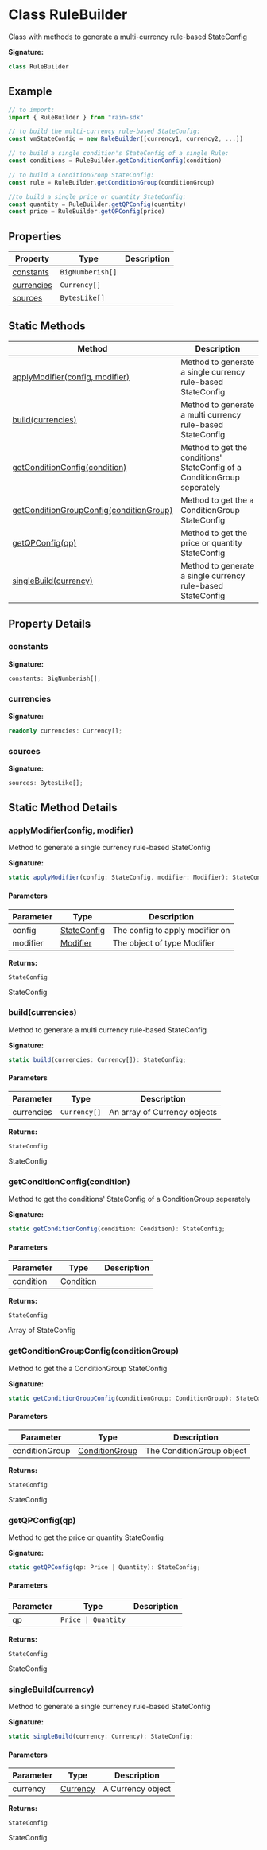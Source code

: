 
# Class RuleBuilder

Class with methods to generate a multi-currency rule-based StateConfig

<b>Signature:</b>

```typescript
class RuleBuilder 
```

## Example


```typescript
// to import:
import { RuleBuilder } from "rain-sdk"

// to build the multi-currency rule-based StateConfig:
const vmStateConfig = new RuleBuilder([currency1, currency2, ...])

// to build a single condition's StateConfig of a single Rule:
const conditions = RuleBuilder.getConditionConfig(condition)

// to build a ConditionGroup StateConfig:
const rule = RuleBuilder.getConditionGroup(conditionGroup)

//to build a single price or quantity StateConfig:
const quantity = RuleBuilder.getQPConfig(quantity)
const price = RuleBuilder.getQPConfig(price)

```

## Properties

|  Property | Type | Description |
|  --- | --- | --- |
|  [constants](./rulebuilder.md#constants-property) | `BigNumberish[]` |  |
|  [currencies](./rulebuilder.md#currencies-property) | `Currency[]` |  |
|  [sources](./rulebuilder.md#sources-property) | `BytesLike[]` |  |

## Static Methods

|  Method | Description |
|  --- | --- |
|  [applyModifier(config, modifier)](./rulebuilder.md#applyModifier-method-static-1) | Method to generate a single currency rule-based StateConfig |
|  [build(currencies)](./rulebuilder.md#build-method-static-1) | Method to generate a multi currency rule-based StateConfig |
|  [getConditionConfig(condition)](./rulebuilder.md#getConditionConfig-method-static-1) | Method to get the conditions' StateConfig of a ConditionGroup seperately |
|  [getConditionGroupConfig(conditionGroup)](./rulebuilder.md#getConditionGroupConfig-method-static-1) | Method to get the a ConditionGroup StateConfig |
|  [getQPConfig(qp)](./rulebuilder.md#getQPConfig-method-static-1) | Method to get the price or quantity StateConfig |
|  [singleBuild(currency)](./rulebuilder.md#singleBuild-method-static-1) | Method to generate a single currency rule-based StateConfig |

## Property Details

<a id="constants-property"></a>

### constants

<b>Signature:</b>

```typescript
constants: BigNumberish[];
```

<a id="currencies-property"></a>

### currencies

<b>Signature:</b>

```typescript
readonly currencies: Currency[];
```

<a id="sources-property"></a>

### sources

<b>Signature:</b>

```typescript
sources: BytesLike[];
```

## Static Method Details

<a id="applyModifier-method-static-1"></a>

### applyModifier(config, modifier)

Method to generate a single currency rule-based StateConfig

<b>Signature:</b>

```typescript
static applyModifier(config: StateConfig, modifier: Modifier): StateConfig;
```

#### Parameters

|  Parameter | Type | Description |
|  --- | --- | --- |
|  config | [StateConfig](../interfaces/stateconfig.md) | The config to apply modifier on |
|  modifier | [Modifier](../types/modifier.md) | The object of type Modifier |

<b>Returns:</b>

`StateConfig`

StateConfig

<a id="build-method-static-1"></a>

### build(currencies)

Method to generate a multi currency rule-based StateConfig

<b>Signature:</b>

```typescript
static build(currencies: Currency[]): StateConfig;
```

#### Parameters

|  Parameter | Type | Description |
|  --- | --- | --- |
|  currencies | `Currency[]` | An array of Currency objects |

<b>Returns:</b>

`StateConfig`

StateConfig

<a id="getConditionConfig-method-static-1"></a>

### getConditionConfig(condition)

Method to get the conditions' StateConfig of a ConditionGroup seperately

<b>Signature:</b>

```typescript
static getConditionConfig(condition: Condition): StateConfig;
```

#### Parameters

|  Parameter | Type | Description |
|  --- | --- | --- |
|  condition | [Condition](../types/condition.md) |  |

<b>Returns:</b>

`StateConfig`

Array of StateConfig

<a id="getConditionGroupConfig-method-static-1"></a>

### getConditionGroupConfig(conditionGroup)

Method to get the a ConditionGroup StateConfig

<b>Signature:</b>

```typescript
static getConditionGroupConfig(conditionGroup: ConditionGroup): StateConfig;
```

#### Parameters

|  Parameter | Type | Description |
|  --- | --- | --- |
|  conditionGroup | [ConditionGroup](../types/conditiongroup.md) | The ConditionGroup object |

<b>Returns:</b>

`StateConfig`

StateConfig

<a id="getQPConfig-method-static-1"></a>

### getQPConfig(qp)

Method to get the price or quantity StateConfig

<b>Signature:</b>

```typescript
static getQPConfig(qp: Price | Quantity): StateConfig;
```

#### Parameters

|  Parameter | Type | Description |
|  --- | --- | --- |
|  qp | `Price \| Quantity` |  |

<b>Returns:</b>

`StateConfig`

StateConfig

<a id="singleBuild-method-static-1"></a>

### singleBuild(currency)

Method to generate a single currency rule-based StateConfig

<b>Signature:</b>

```typescript
static singleBuild(currency: Currency): StateConfig;
```

#### Parameters

|  Parameter | Type | Description |
|  --- | --- | --- |
|  currency | [Currency](../types/currency.md) | A Currency object |

<b>Returns:</b>

`StateConfig`

StateConfig

